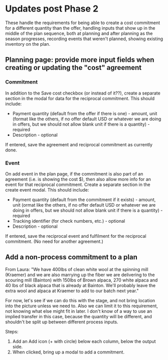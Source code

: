 # Updates post Phase 2

These handle the requirements for being able to create a cost commitment for a different quantity than the offer, handling inputs that show up in the middle of the plan sequence, both at planning and after planning as the season progresses, recording events that weren't planned, showing existing inventory on the plan.

## Planning page: provide more input fields when creating or updating the "cost" agreement

### Commitment

In addition to the Save cost checkbox (or instead of it??), create a separate section in the modal for data for the reciprocal commitment.  This should include:
* Payment quantity (default from the offer if there is one) - amount, unit (format like the others, if no offer default USD or whatever we are doing in offers, but we should not allow blank unit if there is a quantity) - required
* Description - optional

If entered, save the agreement and reciprocal commitment as currently done.

### Event

On add event in the plan page, if the commitment is also part of an agreement (i.e. is showing the cost $), then also allow more info for an event for that reciprocal commitment.  Create a separate section in the create event modal.  This should include:
* Payment quantity (default from the commitment if it exists) - amount, unit (ormat like the others, if no offer default USD or whatever we are doing in offers, but we should not allow blank unit if there is a quantity) - required
* Tracking identifier (for check numbers, etc.) - optional
* Description - optional

If entered, save the reciprocal event and fulfilment for the reciprocal commitment. (No need for another agreement.)

## Add a non-process commitment to a plan

From Laura: "We have 400lbs of clean white wool at the spinning mill (Kraemer) and we are also marrying up the fiber we are delivering to the scouring mill (Bainton) with 150lbs of Brown alpaca, 270 white alpaca and 40 lbs of black alpaca that is already at Bainton.  We'll probably leave the extra wool and alpaca at Kraemer to add to our batch next year."

For now, let's see if we can do this with the stage, and not bring location into the picture unless we need to.  Also we can limit it to this requirement, not knowing what else might fit in later.  I don't know of a way to use an implied transfer in this case, because the quantity will be different, and shouldn't be split up between different process inputs.

Steps:
1. Add an Add icon (+ with circle) below each column, below the output side.
2. When clicked, bring up a modal to add a commitment.


